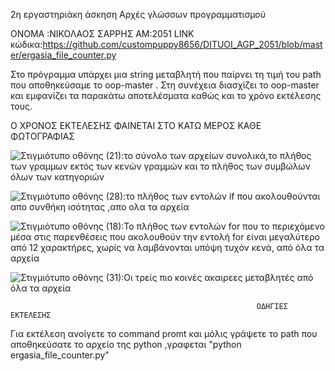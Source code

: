 2η εργαστηριάκη άσκηση Αρχές γλώσσων προγραμματισμού

ΟΝΟΜΑ :ΝΙΚΟΛΑΟΣ ΣΑΡΡΗΣ 
ΑΜ:2051
LINK κώδικα:https://github.com/custompuppy8656/DITUOI_AGP_2051/blob/master/ergasia_file_counter.py

Στο πρόγραμμα υπάρχει μια string μεταβλητή που παίρνει τη τιμή του path που αποθηκεύσαμε το oop-master . 
Στη συνέχεια διασχίζει το oop-master και εμφανίζει τα παρακάτω αποτελέσματα καθώς και το χρόνο εκτέλεσης τους.

Ο ΧΡΟΝΟΣ ΕΚΤΕΛΕΣΗΣ ΦΑΙΝΕΤΑΙ ΣΤΟ ΚΑΤΩ ΜΕΡΟΣ ΚΑΘΕ ΦΩΤΟΓΡΑΦΙΑΣ

![Στιγμιότυπο οθόνης (21)](https://user-images.githubusercontent.com/65713677/115927536-403cc300-a48d-11eb-9187-ed87c3a7e00c.png):το σύνολο των αρχείων συνολικά,το πλήθος των γραμμων εκτός των κενών γραμμών και το πλήθος των συμβώλων όλων των κατηγοριών

![Στιγμιότυπο οθόνης (28)](https://user-images.githubusercontent.com/65713677/115970842-d59f8c00-a54d-11eb-8833-56f974ca3ab9.png):το πλήθος των εντολών if που ακολουθούνται απο συνθήκη ισότητας ,απο ολα τα αρχεία 

![Στιγμιότυπο οθόνης (18)](https://user-images.githubusercontent.com/65713677/115927501-3024e380-a48d-11eb-9ebf-6b433125f34c.png):To πλήθος των εντολών for που το περιεχόμενο μέσα στις παρενθέσεις που ακολουθούν την εντολή for είναι μεγαλύτερο από 12 χαρακτήρες, χωρίς να λαμβάνονται υπόψη τυχόν κενά, από όλα τα αρχεία

![Στιγμιότυπο οθόνης (31)](https://user-images.githubusercontent.com/65713677/115975192-57ea7900-a56b-11eb-9b78-6f79d90bfa5d.png):Οι τρείς πιο κοινές ακαιρεες μεταβλητές από όλα τα αρχεία
                                                                            
                                                                            
                                                           ΟΔΗΓΙΕΣ ΕΚΤΕΛΕΣΗΣ 
Για εκτέλεση ανοίγετε το command promt και μόλις γράψετε το path που αποθηκεύσατε το αρχείο της python ,γραφεται "python ergasia_file_counter.py"                                                                             
